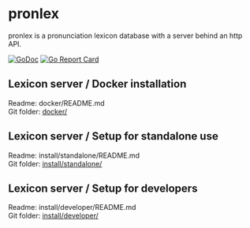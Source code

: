 # pronlex
pronlex is a pronunciation lexicon database with a server behind an http API.

[![GoDoc](https://godoc.org/github.com/stts-se/pronlex?status.svg)](https://godoc.org/github.com/stts-se/pronlex)
[![Go Report Card](https://goreportcard.com/badge/github.com/stts-se/pronlex)](https://goreportcard.com/report/github.com/stts-se/pronlex)


## Lexicon server / Docker installation

Readme: docker/README.md   
Git folder: [docker/](https://github.com/stts-se/pronlex/blob/master/docker/)

## Lexicon server / Setup for standalone use

Readme: install/standalone/README.md   
Git folder: [install/standalone/](https://github.com/stts-se/pronlex/blob/master/install/standalone)

## Lexicon server / Setup for developers

Readme: install/developer/README.md   
Git folder: [install/developer/](https://github.com/stts-se/pronlex/blob/master/install/developer)
